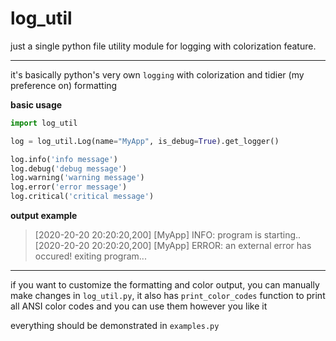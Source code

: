 # log_util

just a single python file utility module for logging with colorization feature. 

---

it's basically python's very own `logging` with colorization and tidier (my preference on) formatting

**basic usage**
```py
import log_util

log = log_util.Log(name="MyApp", is_debug=True).get_logger()

log.info('info message')
log.debug('debug message')
log.warning('warning message')
log.error('error message')
log.critical('critical message')
```

**output example**
> [2020-20-20 20:20:20,200] [MyApp] INFO: program is starting..
> [2020-20-20 20:20:20,200] [MyApp] ERROR: an external error has occured! exiting program...

--- 

if you want to customize the formatting and color output, you can manually make changes in `log_util.py`, it also has `print_color_codes` function to print all ANSI color codes and you can use them however you like it

everything should be demonstrated in `examples.py`